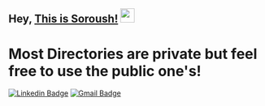 ## Hey, [This is Soroush!](https://www.linkedin.com/in/thisissoroush/)  <img src="https://media.giphy.com/media/hvRJCLFzcasrR4ia7z/giphy.gif" width="28px" height="28px">

<h1>Most Directories are private but feel free to use the public one's!</h1> 


[![Linkedin Badge](https://img.shields.io/badge/-thisissoroush-blue?style=flat-square&logo=Linkedin&logoColor=white&link=https://www.linkedin.com/in/thisissoroush)](https://www.linkedin.com/in/thisissoroush) [![Gmail Badge](https://img.shields.io/badge/-nasiri.sr@gmail.com-c14438?style=flat-square&logo=Gmail&logoColor=white&link=mailto:nasiri.sr@gmail.com)](mailto:nasiri@gmail.com) 


 
